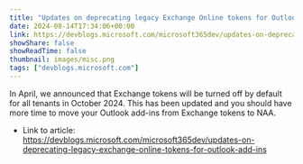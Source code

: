 ```yaml
---
title: "Updates on deprecating legacy Exchange Online tokens for Outlook add-ins"
date: 2024-08-14T17:34:06+00:00
link: https://devblogs.microsoft.com/microsoft365dev/updates-on-deprecating-legacy-exchange-online-tokens-for-outlook-add-ins
showShare: false
showReadTime: false
thumbnail: images/misc.png
tags: ["devblogs.microsoft.com"]
---
```

In April, we announced that Exchange tokens will be turned off by default for all tenants in October 2024. This has been updated and you should have more time to move your Outlook add-ins from Exchange tokens to NAA.

- Link to article: https://devblogs.microsoft.com/microsoft365dev/updates-on-deprecating-legacy-exchange-online-tokens-for-outlook-add-ins